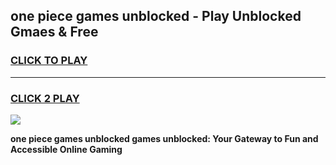 
## one piece games unblocked - Play Unblocked Gmaes & Free
<h3>
<a href="https://premium.freeplayer.one?title=one_piece_games_unblocked&ref=20F">CLICK TO PLAY</a></h3>
<hr>

<h3>
<a href="https://premium.freeplayer.one?title=one_piece_games_unblocked&ref=20F">CLICK 2 PLAY</a>
  
</h3>

<a href="https://premium.freeplayer.one?title=one_piece_games_unblocked&ref=20F/"><img src="https://clearcache.store/games.png"></a>


**one piece games unblocked games unblocked: Your Gateway to Fun and Accessible Online Gaming**
